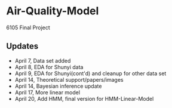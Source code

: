 # Air-Quality-Model
6105 Final Project

## Updates
* April 7, Data set added
* April 8, EDA for Shunyi data
* April 9, EDA for Shunyi(cont'd) and cleanup for other data set
* April 14, Theoretical support/papers/images
* April 14, Bayesian inference update
* April 17, More linear model
* April 20, Add HMM, final version for HMM-Linear-Model

